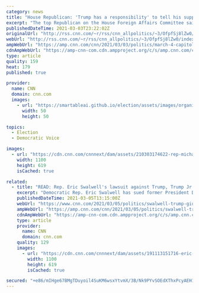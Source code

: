 ```yaml
---
category: news
title: "House Republican: 'Trump has a responsibility' to tell his supporters 'to stand down' after new threat"
excerpt: "The top Republican on the House Foreign Affairs Committee said Wednesday that Donald Trump has a duty to call off his supporters in light of a potential threat against the US Capitol on Thursday -- less than two months after the January 6 Capitol insurrection incited by the former President.\n    \n"
publishedDateTime: 2021-03-03T23:22:02Z
originalUrl: "http://rss.cnn.com/~r/rss/cnn_allpolitics/~3/OfpfSj8lZw0/index.html"
webUrl: "http://rss.cnn.com/~r/rss/cnn_allpolitics/~3/OfpfSj8lZw0/index.html"
ampWebUrl: "https://amp.cnn.com/cnn/2021/03/03/politics/march-4-capitol-threat-michael-mccaul-cnntv/index.html"
cdnAmpWebUrl: "https://amp-cnn-com.cdn.ampproject.org/c/s/amp.cnn.com/cnn/2021/03/03/politics/march-4-capitol-threat-michael-mccaul-cnntv/index.html"
type: article
quality: 159
heat: 179
published: true

provider:
  name: CNN
  domain: cnn.com
  images:
    - url: "https://smartableai.github.io/election/assets/images/organizations/cnn.com-50x50.jpg"
      width: 50
      height: 50

topics:
  - Election
  - Democratic Voice

images:
  - url: "https://cdn.cnn.com/cnnnext/dam/assets/210303174622-rep-michael-mccaul-the-lead-0303-super-tease.jpg"
    width: 1100
    height: 619
    isCached: true

related:
  - title: "READ: Rep. Eric Swalwell's lawsuit against Trump, Trump Jr., Giuliani and Mo Brooks"
    excerpt: "Democratic Rep. Eric Swalwell has sued former President Donald Trump, his son Donald Trump, Jr., Rudy Giuliani and Republican Rep. Mo Brooks in a second major lawsuit seeking to hold Trump and his allies accountable for inciting the insurrection at the US Capitol on January 6."
    publishedDateTime: 2021-03-05T13:15:00Z
    webUrl: "https://www.cnn.com/2021/03/05/politics/swalwell-trump-giuliani-brooks-lawsuit/index.html"
    ampWebUrl: "https://amp.cnn.com/cnn/2021/03/05/politics/swalwell-trump-giuliani-brooks-lawsuit/index.html"
    cdnAmpWebUrl: "https://amp-cnn-com.cdn.ampproject.org/c/s/amp.cnn.com/cnn/2021/03/05/politics/swalwell-trump-giuliani-brooks-lawsuit/index.html"
    type: article
    provider:
      name: CNN
      domain: cnn.com
    quality: 129
    images:
      - url: "https://cdn.cnn.com/cnnnext/dam/assets/191113151716-eric-swalwell-impeachment-inquiry-hearing-super-tease.jpg"
        width: 1100
        height: 619
        isCached: true

secured: "+e86/mIHge67BMgTDuyoil4SuKM6wsxYtvmX/3B/Nk9PYvSOEdXThxPcyAEH15DIg1yJMuF4nVrA0DQbqSrOb5lOBilWRqmvG4SxMEWYEKS8PLv9oi99TmOoj5X3PDP7atKTAGr/w22VSKly/mSXMPYtXOMPg0o8WmIwPPJBeIo3VZGeT5tB5OZyFOqOm5PPQ1naIx0Ge3hmy4ygYtGlwFih6geS8JqoCbjKxufH6RFgUs5GSlw8acr2WuAv+cwYiIZTPpUTBWV2zg8rUEvMiEklYIPsCsni/Ssi6q340U5W+r0CSyAZNzQnP1ETFkyuvwCL090mNcxk2P6L/So5LicQUXscgdKx6sodxz6nJGA=;88+omUDjiarAHidztaLx9Q=="
---
```



